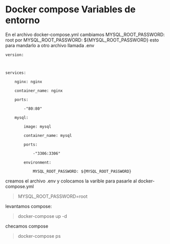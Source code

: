 # Docker compose Variables de entorno

 En el archivo docker-compose.yml cambiamos MYSQL_ROOT_PASSWORD: root por MYSQL_ROOT_PASSWORD: ${MYSQL_ROOT_PASSWORD} esto para mandarlo a otro archivo llamada .env

    version: 



    services:

        nginx: nginx

        container_name: nginx

        ports:
        
            -"80:80"

        mysql:
            
            image: mysql

            container_name: mysql

            ports:

                -"3306:3306"

            environment:

                MYSQL_ROOT_PASSWORD: ${MYSQL_ROOT_PASSWORD}

creamos el archivo .env y colocamos la varible para pasarle al docker-compose.yml
>MYSQL_ROOT_PASSWORD=root

levantamos compose:
>docker-compose up -d

checamos compose
>docker-compose ps
